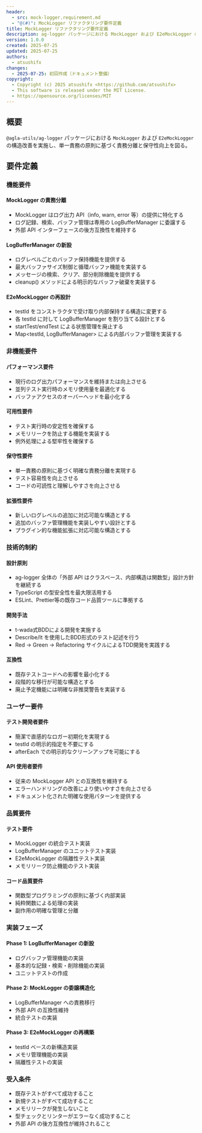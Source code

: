 ```yaml
---
header:
  - src: mock-logger.requirement.md
  - "@(#)": MockLogger リファクタリング要件定義
title: MockLogger リファクタリング要件定義
description: ag-logger パッケージにおける MockLogger および E2eMockLogger のリファクタリング要件定義
version: 1.0.0
created: 2025-07-25
updated: 2025-07-25
authors:
  - atsushifx
changes:
  - 2025-07-25: 初回作成（ドキュメント整備）
copyright:
  - Copyright (c) 2025 atsushifx <https://github.com/atsushifx>
  - This software is released under the MIT License.
  - https://opensource.org/licenses/MIT
---
```


## 概要

`@agla-utils/ag-logger` パッケージにおける `MockLogger` および `E2eMockLogger` の構造改善を実施し、単一責務の原則に基づく責務分離と保守性向上を図る。

## 要件定義

### 機能要件

#### MockLogger の責務分離

- MockLogger はログ出力 API（info, warn, error 等）の提供に特化する
- ログ記録、検索、バッファ管理は専用の LogBufferManager に委譲する
- 外部 API インターフェースの後方互換性を維持する

#### LogBufferManager の新設

- ログレベルごとのバッファ保持機能を提供する
- 最大バッファサイズ制御と循環バッファ機能を実装する
- メッセージの検索、クリア、部分削除機能を提供する
- cleanup() メソッドによる明示的なバッファ破棄を実装する

#### E2eMockLogger の再設計

- testId をコンストラクタで受け取り内部保持する構造に変更する
- 各 testId に対して LogBufferManager を割り当てる設計とする
- startTest/endTest による状態管理を廃止する
- Map<testId, LogBufferManager> による内部バッファ管理を実装する

### 非機能要件

#### パフォーマンス要件

- 現行のログ出力パフォーマンスを維持または向上させる
- 並列テスト実行時のメモリ使用量を最適化する
- バッファアクセスのオーバーヘッドを最小化する

#### 可用性要件

- テスト実行時の安定性を確保する
- メモリリークを防止する機能を実装する
- 例外処理による堅牢性を確保する

#### 保守性要件

- 単一責務の原則に基づく明確な責務分離を実現する
- テスト容易性を向上させる
- コードの可読性と理解しやすさを向上させる

#### 拡張性要件

- 新しいログレベルの追加に対応可能な構造とする
- 追加のバッファ管理機能を実装しやすい設計とする
- プラグイン的な機能拡張に対応可能な構造とする

### 技術的制約

#### 設計原則

- ag-logger 全体の「外部 API はクラスベース、内部構造は関数型」設計方針を継続する
- TypeScript の型安全性を最大限活用する
- ESLint、Prettier等の既存コード品質ツールに準拠する

#### 開発手法

- t-wada式BDDによる開発を実施する
- Describe/It を使用したBDD形式のテスト記述を行う
- Red → Green → Refactoring サイクルによるTDD開発を実践する

#### 互換性

- 既存テストコードへの影響を最小化する
- 段階的な移行が可能な構造とする
- 廃止予定機能には明確な非推奨警告を実装する

### ユーザー要件

#### テスト開発者要件

- 簡潔で直感的なロガー初期化を実現する
- testId の明示的指定を不要にする
- afterEach での明示的なクリーンアップを可能にする

#### API 使用者要件

- 従来の MockLogger API との互換性を維持する
- エラーハンドリングの改善により使いやすさを向上させる
- ドキュメント化された明確な使用パターンを提供する

### 品質要件

#### テスト要件

- MockLogger の統合テスト実装
- LogBufferManager のユニットテスト実装
- E2eMockLogger の隔離性テスト実装
- メモリリーク防止機能のテスト実装

#### コード品質要件

- 関数型プログラミングの原則に基づく内部実装
- 純粋関数による処理の実装
- 副作用の明確な管理と分離

### 実装フェーズ

#### Phase 1: LogBufferManager の新設

- ログバッファ管理機能の実装
- 基本的な記録・検索・削除機能の実装
- ユニットテストの作成

#### Phase 2: MockLogger の委譲構造化

- LogBufferManager への責務移行
- 外部 API の互換性維持
- 統合テストの実装

#### Phase 3: E2eMockLogger の再構築

- testId ベースの新構造実装
- メモリ管理機能の実装
- 隔離性テストの実装

### 受入条件

- 既存テストがすべて成功すること
- 新規テストがすべて成功すること
- メモリリークが発生しないこと
- 型チェックとリンターがエラーなく成功すること
- 外部 API の後方互換性が維持されること
